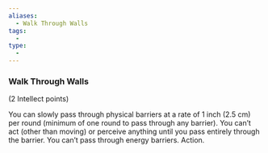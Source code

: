 ```yaml
---
aliases:
  - Walk Through Walls
tags:
  - 
type:
  - 
---
```

### Walk Through Walls

(2 Intellect points)

You can slowly pass through physical barriers at a rate of 1 inch (2.5 cm) per round (minimum of one round to pass through any barrier). You can’t act (other than moving) or perceive anything until you pass entirely through the barrier. You can’t pass through energy barriers. Action.